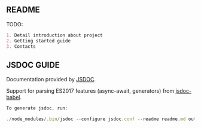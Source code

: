 ## README
TODO:
```md
1. Detail introduction about project
2. Getting started guide
3. Contacts
```

## JSDOC GUIDE
 Documentation provided by [JSDOC](https://github.com/bvanderlaan/jsdoc-route-plugin).
 
 Support for parsing ES2017 features (async-await, generators) from [jsdoc-babel](https://www.npmjs.com/package/jsdoc-babel).
 
```javascript
To generate jsdoc, run:

./node_modules/.bin/jsdoc --configure jsdoc.conf --readme readme.md out/index.js.html

```

